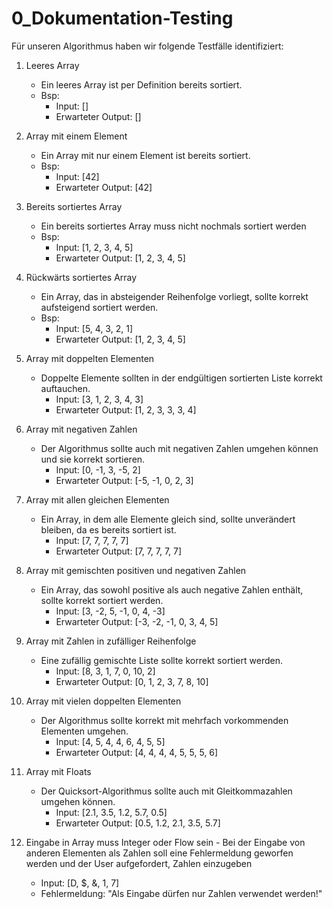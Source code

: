 # 0_Dokumentation-Testing
Für unseren Algorithmus haben wir folgende Testfälle identifiziert:

1. Leeres Array
    - Ein leeres Array ist per Definition bereits sortiert.
    - Bsp:
      - Input: []
      - Erwarteter Output: []
   

2. Array mit einem Element
    - Ein Array mit nur einem Element ist bereits sortiert.
    - Bsp:
      - Input: [42]
      - Erwarteter Output: [42]
    

3. Bereits sortiertes Array
    - Ein bereits sortiertes Array muss nicht nochmals sortiert werden
    - Bsp:
      - Input: [1, 2, 3, 4, 5]
      - Erwarteter Output: [1, 2, 3, 4, 5]
      

4. Rückwärts sortiertes Array
   - Ein Array, das in absteigender Reihenfolge vorliegt, sollte korrekt aufsteigend sortiert werden.
   - Bsp:  
     - Input: [5, 4, 3, 2, 1]
     - Erwarteter Output: [1, 2, 3, 4, 5]


5. Array mit doppelten Elementen
   - Doppelte Elemente sollten in der endgültigen sortierten Liste korrekt auftauchen.
     - Input: [3, 1, 2, 3, 4, 3]
     - Erwarteter Output: [1, 2, 3, 3, 3, 4]
 

6. Array mit negativen Zahlen
   - Der Algorithmus sollte auch mit negativen Zahlen umgehen können und sie korrekt sortieren.
     - Input: [0, -1, 3, -5, 2]
     - Erwarteter Output: [-5, -1, 0, 2, 3]
  

7. Array mit allen gleichen Elementen
   - Ein Array, in dem alle Elemente gleich sind, sollte unverändert bleiben, da es bereits sortiert ist.
     - Input: [7, 7, 7, 7, 7]
     - Erwarteter Output: [7, 7, 7, 7, 7]
        

8. Array mit gemischten positiven und negativen Zahlen
   - Ein Array, das sowohl positive als auch negative Zahlen enthält, sollte korrekt sortiert werden.
     - Input: [3, -2, 5, -1, 0, 4, -3]
     - Erwarteter Output: [-3, -2, -1, 0, 3, 4, 5]
   

9. Array mit Zahlen in zufälliger Reihenfolge
   - Eine zufällig gemischte Liste sollte korrekt sortiert werden.
     - Input: [8, 3, 1, 7, 0, 10, 2]
     - Erwarteter Output: [0, 1, 2, 3, 7, 8, 10]
     

10. Array mit vielen doppelten Elementen
    - Der Algorithmus sollte korrekt mit mehrfach vorkommenden Elementen umgehen.
      - Input: [4, 5, 4, 4, 6, 4, 5, 5]
      - Erwarteter Output: [4, 4, 4, 4, 5, 5, 5, 6]


11. Array mit Floats
    - Der Quicksort-Algorithmus sollte auch mit Gleitkommazahlen umgehen können.
      - Input: [2.1, 3.5, 1.2, 5.7, 0.5]
      - Erwarteter Output: [0.5, 1.2, 2.1, 3.5, 5.7]


 12. Eingabe in Array muss Integer oder Flow sein 
    - Bei der Eingabe von anderen Elementen als Zahlen soll eine Fehlermeldung geworfen werden und der User aufgefordert, Zahlen einzugeben
     - Input: [D, $, &, 1, 7]
     - Fehlermeldung: "Als Eingabe dürfen nur Zahlen verwendet werden!"
        